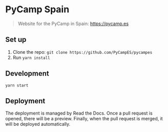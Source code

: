 # PyCamp Spain

> Website for the PyCamp in Spain: https://pycamp.es

## Set up

1. Clone the repo: `git clone https://github.com/PyCampES/pycampes`
2. Run `yarn install`

## Development

`yarn start`

## Deployment

The deployment is managed by Read the Docs.
Once a pull request is opened, there will be a preview.
Finally, when the pull request is merged, it will be deployed automatically.
